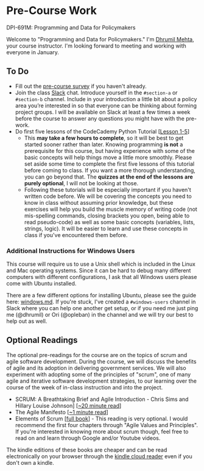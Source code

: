# Pre-Course Work

DPI-691M: Programming and Data for Policymakers

Welcome to "Programming and Data for Policymakers." I'm [Dhrumil Mehta](https://www.hks.harvard.edu/faculty/dhrumil-mehta), your course instructor. I'm looking forward to meeting and working with everyone in January.

## To Do

* Fill out the [pre-course survey](https://docs.google.com/forms/d/e/1FAIpQLSdSCZS-Hs4oD6yvFxUipPiEVmNv-dCM5RuZKsqKdLXWII9ZZQ/viewform?usp=sf_link) if you haven't already.
* Join the class [Slack](https://code4policy.slack.com/join/signup) chat. Introduce yourself in the `#section-a` or `#section-b` channel. Include in your introduction a little bit about a policy area you’re interested in so that everyone can be thinking about forming project groups. I will be available on Slack at least a few times a week before the course to answer any questions you might have with the pre-work.
* Do first five lessons of the CodeCademy Python Tutorial [[Lesson 1-5](https://www.codecademy.com/learn/learn-python)]
	- This **may take a few hours to complete**, so it will be best to get started sooner rather than later. Knowing programming **is not** a prerequisite for this course, but having experience with some of the basic concepts will help things move a little more smoothly. Please set aside some time to complete the first five lessons of this tutorial before coming to class. If you want a more thorough understanding, you can go beyond that. The **quizzes at the end of the lessons are purely optional**, I will not be looking at those.
	- Following these tutorials will be especially important if you haven't written code before. We will be covering the concepts you need to know in class without assuming prior knowledge, but these exercises will help you build the muscle memory of writing code (not mis-spelling commands, closing brackets you open, being able to read pseudo-code) as well as some basic concepts (variables, lists, strings, logic). It will be easier to learn and use these concepts in class if you've encountered them before.

### Additional Instructions for Windows Users

This course will require us to use a Unix shell which is included in the Linux and Mac operating systems. Since it can be hard to debug many different computers with different configurations, I ask that all Windows users please come with Ubuntu installed. 

There are a few different options for installing Ubuntu, please see the guide here: [windows.md](windows.md). If you're stuck, I've created a `#windows-users` channel in Slack where you can help one another get setup, or if you need me just ping me (@dhrumil) or Ori (@opleban) in the channel and we will try our best to help out as well.

## Optional Readings
The optional pre-readings for the course are on the topics of scrum and agile software development. During the course, we will discuss the benefits of agile and its adoption in delivering government services. We will also experiment with adopting some of the principles of "scrum", one of many agile and iterative software development strategies, to our learning over the course of the week of in-class instruction and into the project.

* SCRUM: A Breathtaking Brief and Agile Introduction - Chris Sims and Hillary Louise Johnson] [[~20 minute read](https://www.amazon.com/Scrum-Breathtakingly-Brief-Agile-Introduction/dp/193796504X)]
* The Agile Manifesto [[~1 minute read](http://agilemanifesto.org/)]
* Elements of Scrum [[full book](https://www.amazon.com/gp/product/B004O0U74Q/ref=oh_aui_d_detailpage_o00_?ie=UTF8&psc=1)]	- This reading is very optional. I would recommend the first four chapters through "Agile Values and Principles". If you're interested in knowing more about scrum though, feel free to read on and learn through Google and/or Youtube videos.

The kindle editions of these books are cheaper and can be read electronically on your browser through the [kindle cloud reader](https://read.amazon.com/) even if you don't own a kindle.
